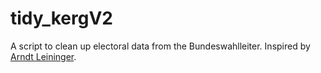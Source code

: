 # tidy_kergV2
 A script to clean up electoral data from the Bundeswahlleiter. Inspired by [Arndt Leininger](https://gitlab.com/arndtl/tidy_kerg).
